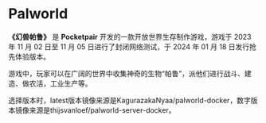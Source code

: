 # Palworld

**《幻兽帕鲁》** 是 **Pocketpair** 开发的一款开放世界生存制作游戏，游戏于 2023 年 11 月 02 日至 11 月 05 日进行了封闭网络测试，于 2024 年 01 月 18 日发行抢先体验版本。

游戏中，玩家可以在广阔的世界中收集神奇的生物“帕鲁”，派他们进行战斗、建造、做农活，工业生产等。

选择版本时，latest版本镜像来源是KagurazakaNyaa/palworld-docker，数字版本镜像来源是thijsvanloef/palworld-server-docker。